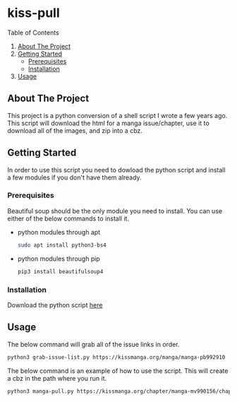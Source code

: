 # kiss-pull

<!-- TABLE OF CONTENTS -->

<summary>Table of Contents</summary>
<ol>
  <li>
    <a href="#about-the-project">About The Project</a>
  </li>
  <li>
    <a href="#getting-started">Getting Started</a>
    <ul>
      <li><a href="#prerequisites">Prerequisites</a></li>
      <li><a href="#installation">Installation</a></li>
    </ul>
  </li>
  <li><a href="#usage">Usage</a></li>
</ol>


<!-- ABOUT THE PROJECT -->
## About The Project

This project is a python conversion of a shell script I wrote a few years ago.  This script will download the html for a manga issue/chapter, use it to download all of the images, and zip into a cbz.


<!-- GETTING STARTED -->
## Getting Started

In order to use this script you need to dowload the python script and install a few modules if you don't have them already.

### Prerequisites

Beautiful soup should be the only module you need to install. You can use either of the below commands to install it.
* python modules through apt
  ```sh
  sudo apt install python3-bs4
  ```
* python modules through pip
  ```sh
  pip3 install beautifulsoup4
  ```

### Installation

Download the python script [here](manga-pull.py)


<!-- USAGE EXAMPLES -->
## Usage

The below command will grab all of the issue links in order.

  ```sh
  python3 grab-issue-list.py https://kissmanga.org/manga/manga-pb992910
  ```

The below command is an example of how to use the script. This will create a cbz in the path where you run it.

  ```sh
  python3 manga-pull.py https://kissmanga.org/chapter/manga-mv990156/chapter-0.1
  ```
